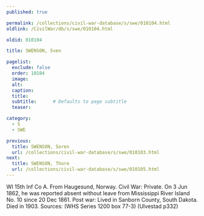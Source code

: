 ```yaml
---
published: true

permalink: /collections/civil-war-database/s/swe/010104.html
oldlink: /CivilWar/db/s/swe/010104.html

oldid: 010104

title: SWENSON, Sven

pagelist:
  exclude: false
  order: 10104
  image: 
  alt:
  caption:
  title:
  subtitle:      # Defaults to page subtitle
  teaser:

category: 
  - S 
  - SWE

previous:
  title: SWENSON, Soren
  url: /collections/civil-war-database/s/swe/010103.html  
next:
  title: SWENSON, Thore
  url: /collections/civil-war-database/s/swe/010105.html   
---
```

WI 15th Inf Co A. From Haugesund, Norway. Civil War: Private. On 3 Jun 1862, he was reported absent without leave from Mississippi River Island No. 10 since 20 Dec 1861. Post war: Lived in Sanborn County, South Dakota. Died in 1903. Sources: (WHS Series 1200 box 77-3) (Ulvestad p332)